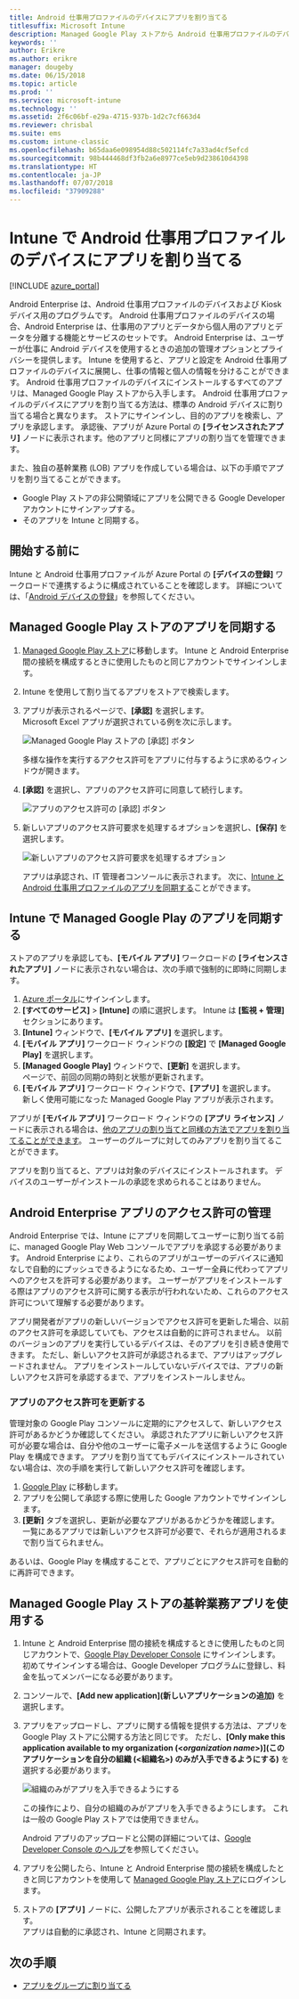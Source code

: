 ```yaml
---
title: Android 仕事用プロファイルのデバイスにアプリを割り当てる
titlesuffix: Microsoft Intune
description: Managed Google Play ストアから Android 仕事用プロファイルのデバイスにアプリを同期してから割り当てる方法を説明します。
keywords: ''
author: Erikre
ms.author: erikre
manager: dougeby
ms.date: 06/15/2018
ms.topic: article
ms.prod: ''
ms.service: microsoft-intune
ms.technology: ''
ms.assetid: 2f6c06bf-e29a-4715-937b-1d2c7cf663d4
ms.reviewer: chrisbal
ms.suite: ems
ms.custom: intune-classic
ms.openlocfilehash: b65daa6e098954d88c502114fc7a33ad4cf5efcd
ms.sourcegitcommit: 98b444468df3fb2a6e8977ce5eb9d238610d4398
ms.translationtype: HT
ms.contentlocale: ja-JP
ms.lasthandoff: 07/07/2018
ms.locfileid: "37909288"
---
```

# <a name="assign-apps-to-android-work-profile-devices-with-intune"></a>Intune で Android 仕事用プロファイルのデバイスにアプリを割り当てる

[!INCLUDE [azure_portal](./includes/azure_portal.md)]

Android Enterprise は、Android 仕事用プロファイルのデバイスおよび Kiosk デバイス用のプログラムです。 Android 仕事用プロファイルのデバイスの場合、Android Enterprise は、仕事用のアプリとデータから個人用のアプリとデータを分離する機能とサービスのセットです。 Android Enterprise は、ユーザーが仕事に Android デバイスを使用するときの追加の管理オプションとプライバシーを提供します。 Intune を使用すると、アプリと設定を Android 仕事用プロファイルのデバイスに展開し、仕事の情報と個人の情報を分けることができます。 Android 仕事用プロファイルのデバイスにインストールするすべてのアプリは、Managed Google Play ストアから入手します。 Android 仕事用プロファイルのデバイスにアプリを割り当てる方法は、標準の Android デバイスに割り当てる場合と異なります。 ストアにサインインし、目的のアプリを検索し、アプリを承認します。 承認後、アプリが Azure Portal の **[ライセンスされたアプリ]** ノードに表示されます。他のアプリと同様にアプリの割り当てを管理できます。

また、独自の基幹業務 (LOB) アプリを作成している場合は、以下の手順でアプリを割り当てることができます。
- Google Play ストアの非公開領域にアプリを公開できる Google Developer アカウントにサインアップする。
- そのアプリを Intune と同期する。

## <a name="before-you-start"></a>開始する前に

Intune と Android 仕事用プロファイルが Azure Portal の **[デバイスの登録]** ワークロードで連携するように構成されていることを確認します。 詳細については、「[Android デバイスの登録](android-work-profile-enroll.md)」を参照してください。

## <a name="synchronize-an-app-from-the-managed-google-play-store"></a>Managed Google Play ストアのアプリを同期する

1. [Managed Google Play ストア](https://play.google.com/work)に移動します。 Intune と Android Enterprise 間の接続を構成するときに使用したものと同じアカウントでサインインします。
2. Intune を使用して割り当てるアプリをストアで検索します。
3. アプリが表示されるページで、**[承認]** を選択します。  
    Microsoft Excel アプリが選択されている例を次に示します。

    ![Managed Google Play ストアの [承認] ボタン](media/approve.png)
    
   多様な操作を実行するアクセス許可をアプリに付与するように求めるウィンドウが開きます。 

4. **[承認]** を選択し、アプリのアクセス許可に同意して続行します。

    ![アプリのアクセス許可の [承認] ボタン](media/approve-app-permissions.png)

5. 新しいアプリのアクセス許可要求を処理するオプションを選択し、**[保存]** を選択します。

    ![新しいアプリのアクセス許可要求を処理するオプション](media/approve-app-settings.png)

    アプリは承認され、IT 管理者コンソールに表示されます。 次に、[Intune と Android 仕事用プロファイルのアプリを同期する](apps-add-android-for-work.md#sync-an-android-for-work-app-with-intune)ことができます。 

## <a name="sync-a-managed-google-play-app-with-intune"></a>Intune で Managed Google Play のアプリを同期する

ストアのアプリを承認しても、**[モバイル アプリ]** ワークロードの **[ライセンスされたアプリ]** ノードに表示されない場合は、次の手順で強制的に即時に同期します。

1. [Azure ポータル](https://portal.azure.com)にサインインします。
2. **[すべてのサービス]** > **[Intune]** の順に選択します。 Intune は **[監視 + 管理]** セクションにあります。
3. **[Intune]** ウィンドウで、**[モバイル アプリ]** を選択します。
4. **[モバイル アプリ]** ワークロード ウィンドウの **[設定]** で **[Managed Google Play]** を選択します。
5. **[Managed Google Play]** ウィンドウで、**[更新]** を選択します。  
    ページで、前回の同期の時刻と状態が更新されます。
6. **[モバイル アプリ]** ワークロード ウィンドウで、**[アプリ]** を選択します。  
    新しく使用可能になった Managed Google Play アプリが表示されます。

アプリが **[モバイル アプリ]** ワークロード ウィンドウの **[アプリ ライセンス]** ノードに表示される場合は、[他のアプリの割り当てと同様の方法でアプリを割り当てることができます](/intune-azure/manage-apps/deploy-apps)。 ユーザーのグループに対してのみアプリを割り当てることができます。

アプリを割り当てると、アプリは対象のデバイスにインストールされます。 デバイスのユーザーがインストールの承認を求められることはありません。

## <a name="manage-android-enterprise-app-permissions"></a>Android Enterprise アプリのアクセス許可の管理
Android Enterprise では、Intune にアプリを同期してユーザーに割り当てる前に、managed Google Play Web コンソールでアプリを承認する必要があります。 Android Enterprise により、これらのアプリがユーザーのデバイスに通知なしで自動的にプッシュできるようになるため、ユーザー全員に代わってアプリへのアクセスを許可する必要があります。 ユーザーがアプリをインストールする際はアプリのアクセス許可に関する表示が行われないため、これらのアクセス許可について理解する必要があります。

アプリ開発者がアプリの新しいバージョンでアクセス許可を更新した場合、以前のアクセス許可を承認していても、アクセスは自動的に許可されません。 以前のバージョンのアプリを実行しているデバイスは、そのアプリを引き続き使用できます。 ただし、新しいアクセス許可が承認されるまで、アプリはアップグレードされません。 アプリをインストールしていないデバイスでは、アプリの新しいアクセス許可を承認するまで、アプリをインストールしません。

### <a name="update-app-permissions"></a>アプリのアクセス許可を更新する

管理対象の Google Play コンソールに定期的にアクセスして、新しいアクセス許可があるかどうか確認してください。 承認されたアプリに新しいアクセス許可が必要な場合は、自分や他のユーザーに電子メールを送信するように Google Play を構成できます。 アプリを割り当ててもデバイスにインストールされていない場合は、次の手順を実行して新しいアクセス許可を確認します。

1. [Google Play](http://play.google.com/work) に移動します。
2. アプリを公開して承認する際に使用した Google アカウントでサインインします。
3. **[更新]** タブを選択し、更新が必要なアプリがあるかどうかを確認します。  
    一覧にあるアプリでは新しいアクセス許可が必要で、それらが適用されるまで割り当てられません。

あるいは、Google Play を構成することで、アプリごとにアクセス許可を自動的に再許可できます。 

## <a name="working-with-a-line-of-business-app-from-the-managed-google-play-store"></a>Managed Google Play ストアの基幹業務アプリを使用する

1. Intune と Android Enterprise 間の接続を構成するときに使用したものと同じアカウントで、[Google Play Developer Console](https://play.google.com/apps/publish) にサインインします。  
    初めてサインインする場合は、Google Developer プログラムに登録し、料金を払ってメンバーになる必要があります。
2. コンソールで、**[Add new application]\(新しいアプリケーションの追加\)** を選択します。
3. アプリをアップロードし、アプリに関する情報を提供する方法は、アプリを Google Play ストアに公開する方法と同じです。 ただし、**[Only make this application available to my organization (<*organization name*>)]\(このアプリケーションを自分の組織 (<組織名>) のみが入手できるようにする\)** を選択する必要があります。

    ![組織のみがアプリを入手できるようにする](media/restrict.png)

    この操作により、自分の組織のみがアプリを入手できるようにします。 これは一般の Google Play ストアでは使用できません。

    Android アプリのアップロードと公開の詳細については、[Google Developer Console のヘルプ](https://support.google.com/googleplay/android-developer/answer/113469)を参照してください。
4. アプリを公開したら、Intune と Android Enterprise 間の接続を構成したときと同じアカウントを使用して [Managed Google Play ストア](https://play.google.com/work)にログインします。
5. ストアの **[アプリ]** ノードに、公開したアプリが表示されることを確認します。  
    アプリは自動的に承認され、Intune と同期されます。

## <a name="next-steps"></a>次の手順

- [アプリをグループに割り当てる](apps-deploy.md) 

